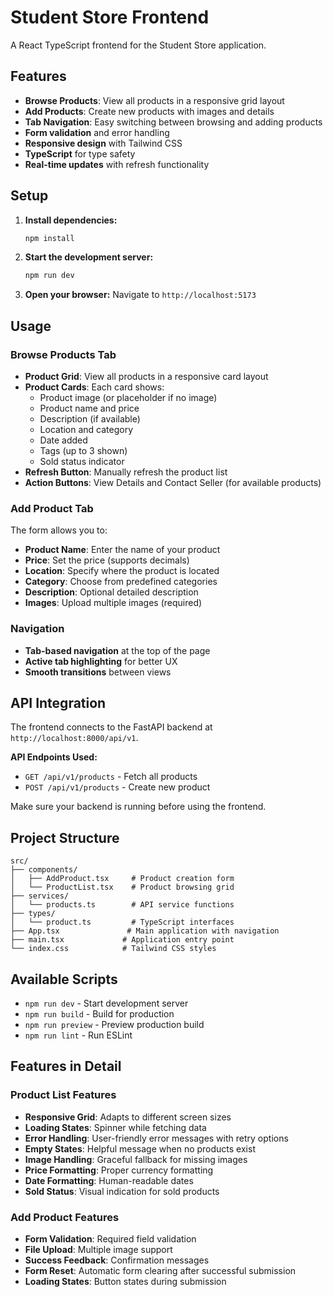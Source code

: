 # Student Store Frontend

A React TypeScript frontend for the Student Store application.

## Features

- **Browse Products**: View all products in a responsive grid layout
- **Add Products**: Create new products with images and details
- **Tab Navigation**: Easy switching between browsing and adding products
- **Form validation** and error handling
- **Responsive design** with Tailwind CSS
- **TypeScript** for type safety
- **Real-time updates** with refresh functionality

## Setup

1. **Install dependencies:**
   ```bash
   npm install
   ```

2. **Start the development server:**
   ```bash
   npm run dev
   ```

3. **Open your browser:**
   Navigate to `http://localhost:5173`

## Usage

### Browse Products Tab
- **Product Grid**: View all products in a responsive card layout
- **Product Cards**: Each card shows:
  - Product image (or placeholder if no image)
  - Product name and price
  - Description (if available)
  - Location and category
  - Date added
  - Tags (up to 3 shown)
  - Sold status indicator
- **Refresh Button**: Manually refresh the product list
- **Action Buttons**: View Details and Contact Seller (for available products)

### Add Product Tab
The form allows you to:

- **Product Name**: Enter the name of your product
- **Price**: Set the price (supports decimals)
- **Location**: Specify where the product is located
- **Category**: Choose from predefined categories
- **Description**: Optional detailed description
- **Images**: Upload multiple images (required)

### Navigation
- **Tab-based navigation** at the top of the page
- **Active tab highlighting** for better UX
- **Smooth transitions** between views

## API Integration

The frontend connects to the FastAPI backend at `http://localhost:8000/api/v1`.

**API Endpoints Used:**
- `GET /api/v1/products` - Fetch all products
- `POST /api/v1/products` - Create new product

Make sure your backend is running before using the frontend.

## Project Structure

```
src/
├── components/
│   ├── AddProduct.tsx     # Product creation form
│   └── ProductList.tsx    # Product browsing grid
├── services/
│   └── products.ts        # API service functions
├── types/
│   └── product.ts         # TypeScript interfaces
├── App.tsx               # Main application with navigation
├── main.tsx             # Application entry point
└── index.css            # Tailwind CSS styles
```

## Available Scripts

- `npm run dev` - Start development server
- `npm run build` - Build for production
- `npm run preview` - Preview production build
- `npm run lint` - Run ESLint

## Features in Detail

### Product List Features
- **Responsive Grid**: Adapts to different screen sizes
- **Loading States**: Spinner while fetching data
- **Error Handling**: User-friendly error messages with retry options
- **Empty States**: Helpful message when no products exist
- **Image Handling**: Graceful fallback for missing images
- **Price Formatting**: Proper currency formatting
- **Date Formatting**: Human-readable dates
- **Sold Status**: Visual indication for sold products

### Add Product Features
- **Form Validation**: Required field validation
- **File Upload**: Multiple image support
- **Success Feedback**: Confirmation messages
- **Form Reset**: Automatic form clearing after successful submission
- **Loading States**: Button states during submission
